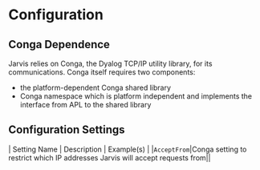 # Configuration

## Conga Dependence
Jarvis relies on Conga, the Dyalog TCP/IP utility library, for its communications. Conga itself requires two components:

- the platform-dependent Conga shared library
- Conga namespace which is platform independent and implements the interface from APL to the shared library

## Configuration Settings
| Setting Name | Description | Example(s)  |
|`AcceptFrom`|Conga setting to restrict which IP addresses Jarvis will accept requests from||